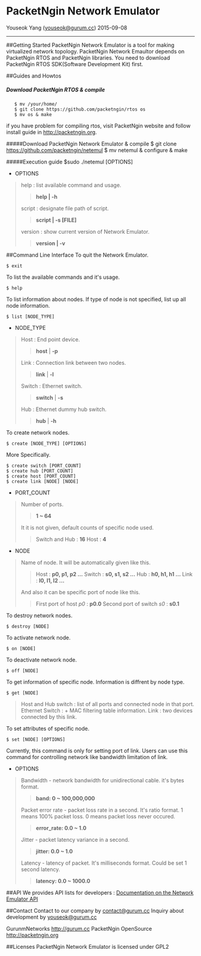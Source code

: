 # PacketNgin Network Emulator


Youseok Yang (youseok@gurum.cc)
2015-09-08

---
##Getting Started
PacketNgin Network Emulator is a tool for making virtualized network topology. PacketNgin Network Emaultor depends on PacketNgin RTOS and PacketNgin libraries. You need to download PacketNgin RTOS SDK(Software Development Kit) first.

##Guides and Howtos

##### Download PacketNgin RTOS & compile

       $ mv /your/home/
       $ git clone https://github.com/packetngin/rtos os
       $ mv os & make
       
if you have problem for compiling rtos, visit PacketNgin website and follow install guide in <http://packetngin.org>.
       
#####Download PacketNgin Network Emulator & compile
        $ git clone https://github.com/packetngin/netemul
        $ mv netemul & configure & make
        

     
    
#####Execution guide
      $sudo ./netemul [OPTIONS]

* OPTIONS
>help : list available command and usage.
>> **help | -h**
>
>script : designate file path of script.
>> **script | -s [FILE]**
>
>version : show current version of Network Emulator.
>> **version | -v**

##Command Line Interface
To quit the Network Emulator.

    $ exit

To list the available commands and it's usage.

    $ help
    
To list information about nodes. If type of node is not specified, list up all node information.

    $ list [NODE_TYPE]
* NODE_TYPE
>Host : End point device. 
>>**host** | **-p**
>
>Link : Connection link between two nodes.
>>**link** | **-l**
>
>Switch : Ethernet switch.
>>**switch**  | **-s**
>
>Hub : Ethernet dummy hub switch.
>>**hub** | **-h**
>

    
    
To create network nodes.

	$ create [NODE_TYPE] [OPTIONS]
    
More Specifically.

	$ create switch [PORT_COUNT]
    $ create hub [PORT_COUNT]
    $ create host [PORT_COUNT]
    $ create link [NODE] [NODE]
    
* PORT_COUNT
>Number of ports.
>> **1 ~ 64**
>
> It it is not given, default counts of specific node used.
>> Switch and Hub : **16**
>> Host : **4** 
* NODE
>Name of node. It will be automatically given like this.
>> Host    : **p0, p1, p2 ...**
>> Switch  : **s0, s1, s2 ...**
>> Hub     : **h0, h1, h1 ...**
>> Link    : **l0, l1, l2 ...**
>
> And also it can be specific port of node like this.
> > First port of host *p0* : **p0.0**
> > Second port of switch *s0* : **s0.1**

    
    
To destroy network nodes.
    
    $ destroy [NODE]
    
To activate network node.

    $ on [NODE]
    
To deactivate network node.

    $ off [NODE]
    
To get information of specific node. Information is diffrent by node type.

    $ get [NODE]
    
> Host and Hub switch : list of all ports and connected node in that port.
> Ethernet Switch : + MAC filtering table information.
> Link : two devices connected by this link.
   
To set attributes of specific node. 

    $ set [NODE] [OPTIONS]
    
Currently, this command is only for setting port of link. Users can use this command for controlling network like bandwidth limitation of link.

* OPTIONS
> Bandwidth - network bandwidth for unidirectional cable. it's bytes format.
>> **band: 0 ~ 100,000,000** 
> 
> Packet error rate - packet loss rate in a second. It's ratio format. 1 means 100% packet loss. 0 means packet loss never occured.
>> **error_rate: 0.0 ~ 1.0**
>
> Jitter - packet latency variance in a second.
>> **jitter: 0.0 ~ 1.0**
>
> Latency - latency of packet. It's milliseconds format. Could be set 1 second latency.
>> **latency: 0.0 ~ 1000.0**


##API
We provides API lists for developers : [Documentation on the Network Emulator API](http://packetngin.org/assets/doxy/index.html "PacketNgin Emulator API")

##Contact
Contact to our company by <contact@gurum.cc>
Inquiry about development by <youseok@gurum.cc>

GurunmNetworks <http://gurum.cc>
PacketNgin OpenSource <http://packetngin.org>


##Licenses
PacketNgin Network Emulator is licensed under GPL2